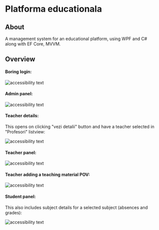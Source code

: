 # Platforma educationala

## About 
A management system for an educational platform, using WPF and C# along with EF Core, MVVM.

## Overview

#### Boring login:
  <p> <img src="https://i.imgur.com/4TJYubI.png" alt="accessibility text">
</p>

#### Admin panel:
  <p> <img src="https://i.imgur.com/rRcfHPr.png" alt="accessibility text">
</p>

#### Teacher details:
This opens on clicking "vezi detalii" button and have a teacher selected in "Profesori" listview:
  <p> <img src="https://i.imgur.com/eg2d3BS.png" alt="accessibility text">
</p>

#### Teacher panel:
  <p> <img src="https://i.imgur.com/j3RTMH8.png" alt="accessibility text">
</p>

#### Teacher adding a teaching material POV:
  <p> <img src="https://i.imgur.com/YVXCnDV.png" alt="accessibility text">
</p>


#### Student panel:
This also includes subject details for a selected subject (absences and grades):
  <p> <img src="https://i.imgur.com/Jwcucfu.png" alt="accessibility text">
</p>
